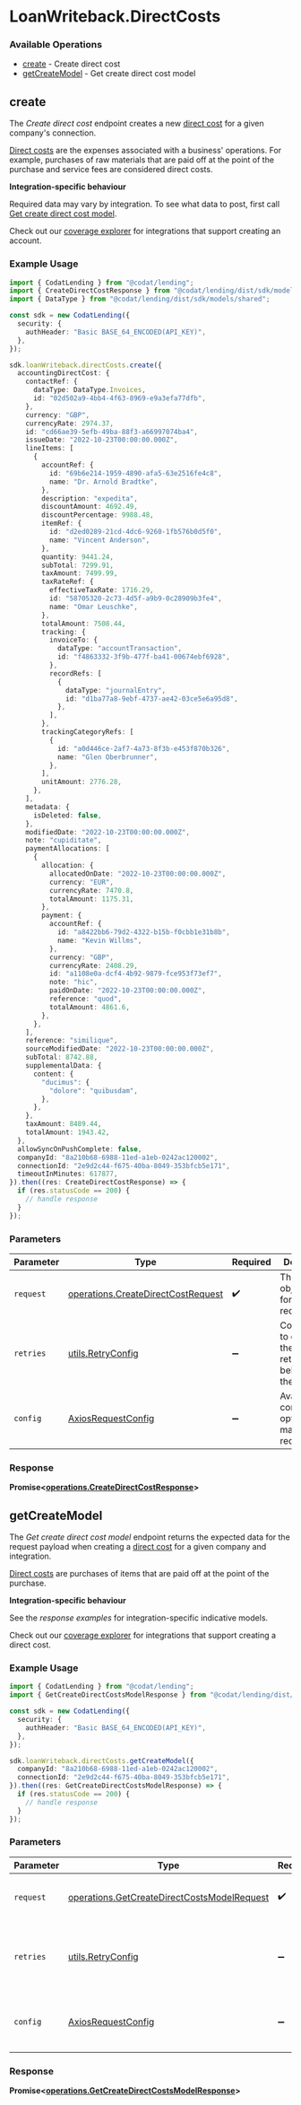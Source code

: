 # LoanWriteback.DirectCosts

### Available Operations

* [create](#create) - Create direct cost
* [getCreateModel](#getcreatemodel) - Get create direct cost model

## create

The *Create direct cost* endpoint creates a new [direct cost](https://docs.codat.io/lending-api#/schemas/DirectCost) for a given company's connection.

[Direct costs](https://docs.codat.io/lending-api#/schemas/DirectCost) are the expenses associated with a business' operations. For example, purchases of raw materials that are paid off at the point of the purchase and service fees are considered direct costs.

**Integration-specific behaviour**

Required data may vary by integration. To see what data to post, first call [Get create direct cost model](https://docs.codat.io/lending-api#/operations/get-create-directCosts-model).

Check out our [coverage explorer](https://knowledge.codat.io/supported-features/accounting?view=tab-by-data-type&dataType=directCosts) for integrations that support creating an account.


### Example Usage

```typescript
import { CodatLending } from "@codat/lending";
import { CreateDirectCostResponse } from "@codat/lending/dist/sdk/models/operations";
import { DataType } from "@codat/lending/dist/sdk/models/shared";

const sdk = new CodatLending({
  security: {
    authHeader: "Basic BASE_64_ENCODED(API_KEY)",
  },
});

sdk.loanWriteback.directCosts.create({
  accountingDirectCost: {
    contactRef: {
      dataType: DataType.Invoices,
      id: "02d502a9-4bb4-4f63-8969-e9a3efa77dfb",
    },
    currency: "GBP",
    currencyRate: 2974.37,
    id: "cd66ae39-5efb-49ba-88f3-a66997074ba4",
    issueDate: "2022-10-23T00:00:00.000Z",
    lineItems: [
      {
        accountRef: {
          id: "69b6e214-1959-4890-afa5-63e2516fe4c8",
          name: "Dr. Arnold Bradtke",
        },
        description: "expedita",
        discountAmount: 4692.49,
        discountPercentage: 9988.48,
        itemRef: {
          id: "d2ed0289-21cd-4dc6-9260-1fb576b0d5f0",
          name: "Vincent Anderson",
        },
        quantity: 9441.24,
        subTotal: 7299.91,
        taxAmount: 7499.99,
        taxRateRef: {
          effectiveTaxRate: 1716.29,
          id: "58705320-2c73-4d5f-a9b9-0c28909b3fe4",
          name: "Omar Leuschke",
        },
        totalAmount: 7508.44,
        tracking: {
          invoiceTo: {
            dataType: "accountTransaction",
            id: "f4863332-3f9b-477f-ba41-00674ebf6928",
          },
          recordRefs: [
            {
              dataType: "journalEntry",
              id: "d1ba77a8-9ebf-4737-ae42-03ce5e6a95d8",
            },
          ],
        },
        trackingCategoryRefs: [
          {
            id: "a0d446ce-2af7-4a73-8f3b-e453f870b326",
            name: "Glen Oberbrunner",
          },
        ],
        unitAmount: 2776.28,
      },
    ],
    metadata: {
      isDeleted: false,
    },
    modifiedDate: "2022-10-23T00:00:00.000Z",
    note: "cupiditate",
    paymentAllocations: [
      {
        allocation: {
          allocatedOnDate: "2022-10-23T00:00:00.000Z",
          currency: "EUR",
          currencyRate: 7470.8,
          totalAmount: 1175.31,
        },
        payment: {
          accountRef: {
            id: "a8422bb6-79d2-4322-b15b-f0cbb1e31b8b",
            name: "Kevin Willms",
          },
          currency: "GBP",
          currencyRate: 2408.29,
          id: "a1108e0a-dcf4-4b92-9879-fce953f73ef7",
          note: "hic",
          paidOnDate: "2022-10-23T00:00:00.000Z",
          reference: "quod",
          totalAmount: 4861.6,
        },
      },
    ],
    reference: "similique",
    sourceModifiedDate: "2022-10-23T00:00:00.000Z",
    subTotal: 8742.88,
    supplementalData: {
      content: {
        "ducimus": {
          "dolore": "quibusdam",
        },
      },
    },
    taxAmount: 8489.44,
    totalAmount: 1943.42,
  },
  allowSyncOnPushComplete: false,
  companyId: "8a210b68-6988-11ed-a1eb-0242ac120002",
  connectionId: "2e9d2c44-f675-40ba-8049-353bfcb5e171",
  timeoutInMinutes: 617877,
}).then((res: CreateDirectCostResponse) => {
  if (res.statusCode == 200) {
    // handle response
  }
});
```

### Parameters

| Parameter                                                                                | Type                                                                                     | Required                                                                                 | Description                                                                              |
| ---------------------------------------------------------------------------------------- | ---------------------------------------------------------------------------------------- | ---------------------------------------------------------------------------------------- | ---------------------------------------------------------------------------------------- |
| `request`                                                                                | [operations.CreateDirectCostRequest](../../models/operations/createdirectcostrequest.md) | :heavy_check_mark:                                                                       | The request object to use for the request.                                               |
| `retries`                                                                                | [utils.RetryConfig](../../models/utils/retryconfig.md)                                   | :heavy_minus_sign:                                                                       | Configuration to override the default retry behavior of the client.                      |
| `config`                                                                                 | [AxiosRequestConfig](https://axios-http.com/docs/req_config)                             | :heavy_minus_sign:                                                                       | Available config options for making requests.                                            |


### Response

**Promise<[operations.CreateDirectCostResponse](../../models/operations/createdirectcostresponse.md)>**


## getCreateModel

The *Get create direct cost model* endpoint returns the expected data for the request payload when creating a [direct cost](https://docs.codat.io/lending-api#/schemas/DirectCost) for a given company and integration.

[Direct costs](https://docs.codat.io/lending-api#/schemas/DirectCost) are purchases of items that are paid off at the point of the purchase.

**Integration-specific behaviour**

See the *response examples* for integration-specific indicative models.

Check out our [coverage explorer](https://knowledge.codat.io/supported-features/accounting?view=tab-by-data-type&dataType=directCosts) for integrations that support creating a direct cost.


### Example Usage

```typescript
import { CodatLending } from "@codat/lending";
import { GetCreateDirectCostsModelResponse } from "@codat/lending/dist/sdk/models/operations";

const sdk = new CodatLending({
  security: {
    authHeader: "Basic BASE_64_ENCODED(API_KEY)",
  },
});

sdk.loanWriteback.directCosts.getCreateModel({
  companyId: "8a210b68-6988-11ed-a1eb-0242ac120002",
  connectionId: "2e9d2c44-f675-40ba-8049-353bfcb5e171",
}).then((res: GetCreateDirectCostsModelResponse) => {
  if (res.statusCode == 200) {
    // handle response
  }
});
```

### Parameters

| Parameter                                                                                                  | Type                                                                                                       | Required                                                                                                   | Description                                                                                                |
| ---------------------------------------------------------------------------------------------------------- | ---------------------------------------------------------------------------------------------------------- | ---------------------------------------------------------------------------------------------------------- | ---------------------------------------------------------------------------------------------------------- |
| `request`                                                                                                  | [operations.GetCreateDirectCostsModelRequest](../../models/operations/getcreatedirectcostsmodelrequest.md) | :heavy_check_mark:                                                                                         | The request object to use for the request.                                                                 |
| `retries`                                                                                                  | [utils.RetryConfig](../../models/utils/retryconfig.md)                                                     | :heavy_minus_sign:                                                                                         | Configuration to override the default retry behavior of the client.                                        |
| `config`                                                                                                   | [AxiosRequestConfig](https://axios-http.com/docs/req_config)                                               | :heavy_minus_sign:                                                                                         | Available config options for making requests.                                                              |


### Response

**Promise<[operations.GetCreateDirectCostsModelResponse](../../models/operations/getcreatedirectcostsmodelresponse.md)>**


